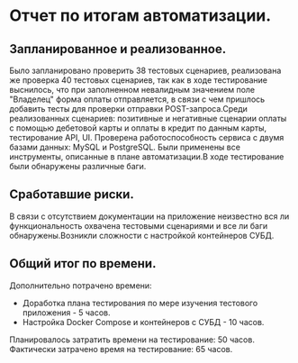 # Отчет по итогам автоматизации.
## Запланированное и реализованное.
Было запланировано проверить 38 тестовых сценариев, реализована же проверка 40 тестовых сценариев, так как в ходе тестирование выснилось, что при заполненном невалидным значением поле "Владелец" форма оплаты отправляется, в связи с чем пришлось добавить тесты для проверки отправки POST-запроса.Среди реализованных сценариев: позитивные и негативные сценарии оплаты с помощью дебетовой карты и оплаты в кредит по данным карты, тестирование API, UI. Проверена работоспособность сервиса с двумя базами данных: MySQL и PostgreSQL. Были применены все инструменты, описанные в плане автоматизации.В ходе тестирование были обнаружены различные баги.

## Сработавшие риски.
В связи с отсутствием документации на приложение неизвестно вся ли функциональность охвачена тестовыми сценариями и все ли баги обнаружены.Возникли сложности с настройкой контейнеров СУБД.

## Общий итог по времени.
Дополнительно потрачено времени:
* Доработка плана тестирования по мере изучения тестового приложения - 5 часов.
* Настройка Docker Compose и контейнеров с СУБД - 10 часов.

Планировалось затратить времени на тестирование: 50 часов.
Фактически затрачено время на тестирование: 65 часов.

